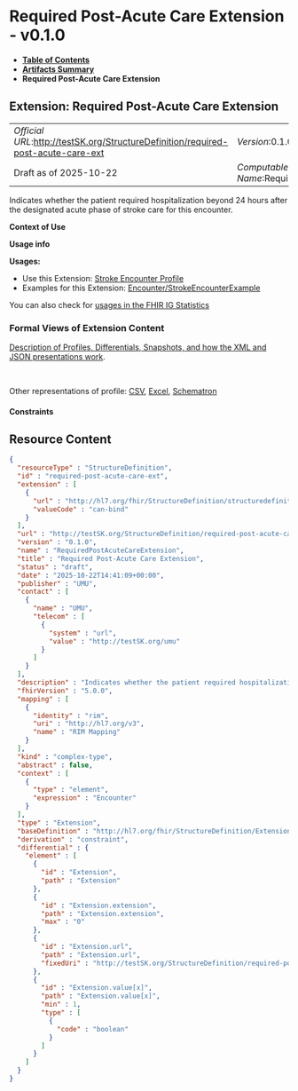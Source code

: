 # Required Post-Acute Care Extension - v0.1.0

* [**Table of Contents**](toc.md)
* [**Artifacts Summary**](artifacts.md)
* **Required Post-Acute Care Extension**

## Extension: Required Post-Acute Care Extension 

| | |
| :--- | :--- |
| *Official URL*:http://testSK.org/StructureDefinition/required-post-acute-care-ext | *Version*:0.1.0 |
| Draft as of 2025-10-22 | *Computable Name*:RequiredPostAcuteCareExtension |

Indicates whether the patient required hospitalization beyond 24 hours after the designated acute phase of stroke care for this encounter.

**Context of Use**

**Usage info**

**Usages:**

* Use this Extension: [Stroke Encounter Profile](StructureDefinition-stroke-encounter-profile.md)
* Examples for this Extension: [Encounter/StrokeEncounterExample](Encounter-StrokeEncounterExample.md)

You can also check for [usages in the FHIR IG Statistics](https://packages2.fhir.org/xig/SKtestIG|current/StructureDefinition/required-post-acute-care-ext)

### Formal Views of Extension Content

 [Description of Profiles, Differentials, Snapshots, and how the XML and JSON presentations work](http://build.fhir.org/ig/FHIR/ig-guidance/readingIgs.html#structure-definitions). 

 

Other representations of profile: [CSV](StructureDefinition-required-post-acute-care-ext.csv), [Excel](StructureDefinition-required-post-acute-care-ext.xlsx), [Schematron](StructureDefinition-required-post-acute-care-ext.sch) 

#### Constraints



## Resource Content

```json
{
  "resourceType" : "StructureDefinition",
  "id" : "required-post-acute-care-ext",
  "extension" : [
    {
      "url" : "http://hl7.org/fhir/StructureDefinition/structuredefinition-type-characteristics",
      "valueCode" : "can-bind"
    }
  ],
  "url" : "http://testSK.org/StructureDefinition/required-post-acute-care-ext",
  "version" : "0.1.0",
  "name" : "RequiredPostAcuteCareExtension",
  "title" : "Required Post-Acute Care Extension",
  "status" : "draft",
  "date" : "2025-10-22T14:41:09+00:00",
  "publisher" : "UMU",
  "contact" : [
    {
      "name" : "UMU",
      "telecom" : [
        {
          "system" : "url",
          "value" : "http://testSK.org/umu"
        }
      ]
    }
  ],
  "description" : "Indicates whether the patient required hospitalization beyond 24 hours after the designated acute phase of stroke care for this encounter.",
  "fhirVersion" : "5.0.0",
  "mapping" : [
    {
      "identity" : "rim",
      "uri" : "http://hl7.org/v3",
      "name" : "RIM Mapping"
    }
  ],
  "kind" : "complex-type",
  "abstract" : false,
  "context" : [
    {
      "type" : "element",
      "expression" : "Encounter"
    }
  ],
  "type" : "Extension",
  "baseDefinition" : "http://hl7.org/fhir/StructureDefinition/Extension",
  "derivation" : "constraint",
  "differential" : {
    "element" : [
      {
        "id" : "Extension",
        "path" : "Extension"
      },
      {
        "id" : "Extension.extension",
        "path" : "Extension.extension",
        "max" : "0"
      },
      {
        "id" : "Extension.url",
        "path" : "Extension.url",
        "fixedUri" : "http://testSK.org/StructureDefinition/required-post-acute-care-ext"
      },
      {
        "id" : "Extension.value[x]",
        "path" : "Extension.value[x]",
        "min" : 1,
        "type" : [
          {
            "code" : "boolean"
          }
        ]
      }
    ]
  }
}

```
